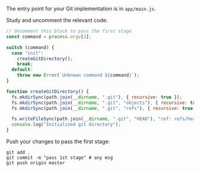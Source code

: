 The entry point for your Git implementation is in `app/main.js`.

Study and uncomment the relevant code: 

```javascript
// Uncomment this block to pass the first stage
const command = process.argv[2];

switch (command) {
  case "init":
    createGitDirectory();
    break;
  default:
    throw new Error(`Unknown command ${command}`);
}

function createGitDirectory() {
  fs.mkdirSync(path.join(__dirname, ".git"), { recursive: true });
  fs.mkdirSync(path.join(__dirname, ".git", "objects"), { recursive: true });
  fs.mkdirSync(path.join(__dirname, ".git", "refs"), { recursive: true });

  fs.writeFileSync(path.join(__dirname, ".git", "HEAD"), "ref: refs/heads/master\n");
  console.log("Initialized git directory");
}
```

Push your changes to pass the first stage:

```
git add .
git commit -m "pass 1st stage" # any msg
git push origin master
```
